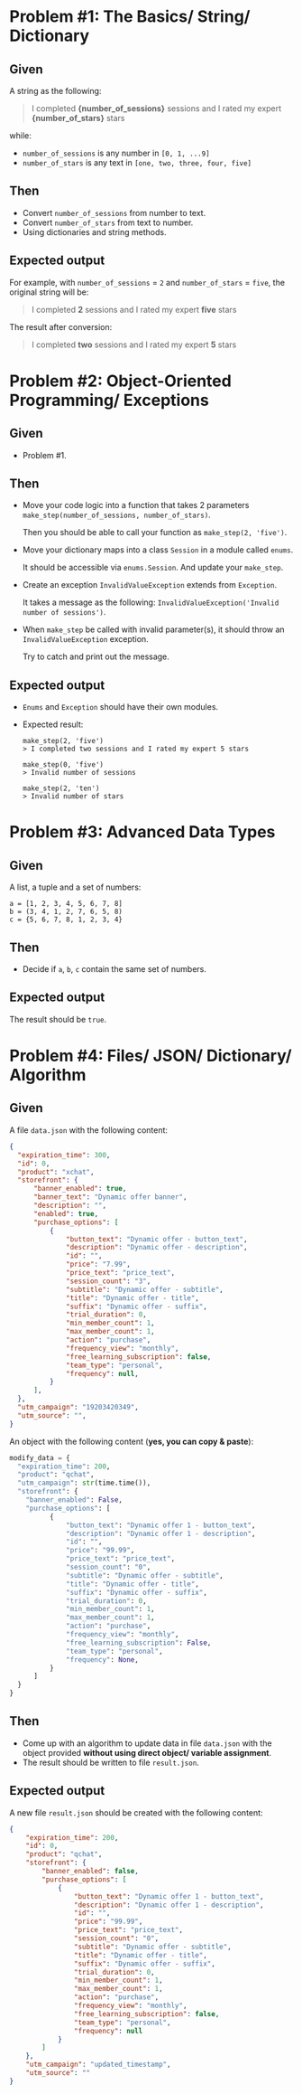 # Problem #1: The Basics/ String/ Dictionary

## Given

A string as the following: 

> I completed **{number_of_sessions}** sessions and I rated my expert **{number_of_stars}** stars

while:
- `number_of_sessions` is any number in `[0, 1, ...9]`
- `number_of_stars` is any text in `[one, two, three, four, five]`

## Then

- Convert `number_of_sessions` from number to text.
- Convert `number_of_stars` from text to number.
- Using dictionaries and string methods.

## Expected output

For example, with `number_of_sessions` = `2` and `number_of_stars` = `five`, the original string will be:

> I completed **2** sessions and I rated my expert **five** stars

The result after conversion:

> I completed **two** sessions and I rated my expert **5** stars


# Problem #2: Object-Oriented Programming/ Exceptions

## Given

- Problem #1.

## Then

- Move your code logic into a function that takes 2 parameters `make_step(number_of_sessions, number_of_stars)`. 
  
  Then you should be able to call your function as `make_step(2, 'five')`.

- Move your dictionary maps into a class `Session` in a module called `enums`.
  
  It should be accessible via `enums.Session`. And update your `make_step`.

- Create an exception `InvalidValueException` extends from `Exception`.

  It takes a message as the following: `InvalidValueException('Invalid number of sessions')`.

- When `make_step` be called with invalid parameter(s), it should throw an `InvalidValueException` exception. 
  
  Try to catch and print out the message.

## Expected output

- `Enums` and `Exception` should have their own modules.
- Expected result:
  ```
  make_step(2, 'five')
  > I completed two sessions and I rated my expert 5 stars
  ```

  ```
  make_step(0, 'five')
  > Invalid number of sessions
  ```

  ```
  make_step(2, 'ten')
  > Invalid number of stars
  ```


# Problem #3: Advanced Data Types

## Given

A list, a tuple and a set of numbers:
```
a = [1, 2, 3, 4, 5, 6, 7, 8]
b = (3, 4, 1, 2, 7, 6, 5, 8)
c = {5, 6, 7, 8, 1, 2, 3, 4}
```

## Then

- Decide if `a`, `b`, `c` contain the same set of numbers.


## Expected output

The result should be `true`.


# Problem #4: Files/ JSON/ Dictionary/ Algorithm

## Given

A file `data.json` with the following content:

```json
{
  "expiration_time": 300,
  "id": 0,
  "product": "xchat",
  "storefront": {
      "banner_enabled": true,
      "banner_text": "Dynamic offer banner",
      "description": "",
      "enabled": true,
      "purchase_options": [
          {
              "button_text": "Dynamic offer - button_text",
              "description": "Dynamic offer - description",
              "id": "",
              "price": "7.99",
              "price_text": "price_text",
              "session_count": "3",
              "subtitle": "Dynamic offer - subtitle",
              "title": "Dynamic offer - title",
              "suffix": "Dynamic offer - suffix",
              "trial_duration": 0,
              "min_member_count": 1,
              "max_member_count": 1,
              "action": "purchase",
              "frequency_view": "monthly",
              "free_learning_subscription": false,
              "team_type": "personal",
              "frequency": null,
          }
      ],
  },
  "utm_campaign": "19203420349",
  "utm_source": "",
}
```

An object with the following content (**yes, you can copy & paste**):

```python
modify_data = {
  "expiration_time": 200,
  "product": "qchat",
  "utm_campaign": str(time.time()),
  "storefront": {
    "banner_enabled": False,
    "purchase_options": [
          {
              "button_text": "Dynamic offer 1 - button_text",
              "description": "Dynamic offer 1 - description",
              "id": "",
              "price": "99.99",
              "price_text": "price_text",
              "session_count": "0",
              "subtitle": "Dynamic offer - subtitle",
              "title": "Dynamic offer - title",
              "suffix": "Dynamic offer - suffix",
              "trial_duration": 0,
              "min_member_count": 1,
              "max_member_count": 1,
              "action": "purchase",
              "frequency_view": "monthly",
              "free_learning_subscription": False,
              "team_type": "personal",
              "frequency": None,
          }
      ]
  }
}

```

## Then

- Come up with an algorithm to update data in file `data.json` with the object provided **without using direct object/ variable assignment**.
- The result should be written to file `result.json`.

## Expected output

A new file `result.json` should be created with the following content:

```json
{
    "expiration_time": 200,
    "id": 0,
    "product": "qchat",
    "storefront": {
        "banner_enabled": false,
        "purchase_options": [
            {
                "button_text": "Dynamic offer 1 - button_text",
                "description": "Dynamic offer 1 - description",
                "id": "",
                "price": "99.99",
                "price_text": "price_text",
                "session_count": "0",
                "subtitle": "Dynamic offer - subtitle",
                "title": "Dynamic offer - title",
                "suffix": "Dynamic offer - suffix",
                "trial_duration": 0,
                "min_member_count": 1,
                "max_member_count": 1,
                "action": "purchase",
                "frequency_view": "monthly",
                "free_learning_subscription": false,
                "team_type": "personal",
                "frequency": null
            }
        ]
    },
    "utm_campaign": "updated_timestamp",
    "utm_source": ""
}
```

